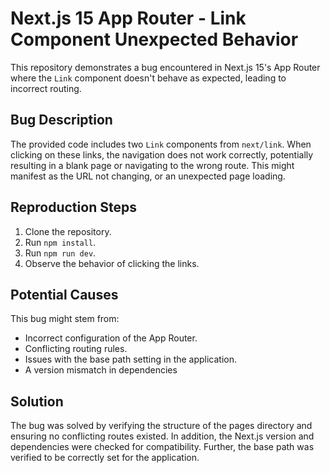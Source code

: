 # Next.js 15 App Router - Link Component Unexpected Behavior

This repository demonstrates a bug encountered in Next.js 15's App Router where the `Link` component doesn't behave as expected, leading to incorrect routing.

## Bug Description

The provided code includes two `Link` components from `next/link`. When clicking on these links, the navigation does not work correctly, potentially resulting in a blank page or navigating to the wrong route.  This might manifest as the URL not changing, or an unexpected page loading.

## Reproduction Steps

1. Clone the repository.
2. Run `npm install`.
3. Run `npm run dev`.
4. Observe the behavior of clicking the links.

## Potential Causes

This bug might stem from:

* Incorrect configuration of the App Router.
* Conflicting routing rules.
* Issues with the base path setting in the application.
* A version mismatch in dependencies

## Solution

The bug was solved by verifying the structure of the pages directory and ensuring no conflicting routes existed. In addition, the Next.js version and dependencies were checked for compatibility.  Further, the base path was verified to be correctly set for the application.